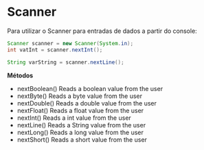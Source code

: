 # Scanner

Para utilizar o Scanner para entradas de dados a partir do console:

```java
Scanner scanner = new Scanner(System.in);
int vatInt = scanner.nextInt();

String varString = scanner.nextLine();
```

**Métodos**

* nextBoolean() 	Reads a boolean value from the user
* nextByte() 	Reads a byte value from the user
* nextDouble() 	Reads a double value from the user
* nextFloat() 	Reads a float value from the user
* nextInt() 	Reads a int value from the user
* nextLine() 	Reads a String value from the user
* nextLong() 	Reads a long value from the user
* nextShort() 	Reads a short value from the user
